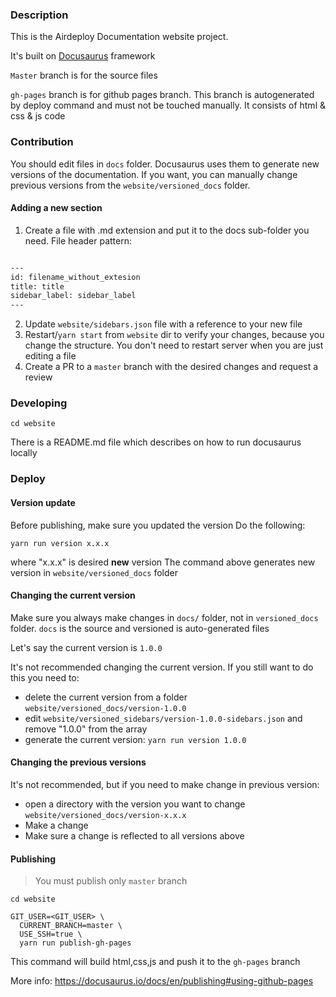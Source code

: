 
### Description

This is the Airdeploy Documentation website project.

It's built on [Docusaurus](https://docusaurus.io) framework

`Master` branch is for the source files

`gh-pages` branch is for github pages branch. This branch is autogenerated by deploy command and must not be touched 
manually. It consists of html & css & js code

### Contribution

You should edit files in `docs` folder. Docusaurus uses them to generate new versions of the documentation. If you want, 
you can manually change previous versions from the `website/versioned_docs` folder.

#### Adding a new section

1. Create a file with .md extension and put it to the docs sub-folder you need. File header pattern:

```markdown

---
id: filename_without_extesion
title: title
sidebar_label: sidebar_label  
---
```

2. Update `website/sidebars.json` file with a reference to your new file 
3. Restart/`yarn start` from `website` dir to verify your changes, because you change the structure. You don't need to restart server when you are just editing a file
4. Create a PR to a `master` branch with the desired changes and request a review

### Developing

`cd website` 

There is a README.md file which describes on how to run docusaurus locally 

### Deploy

#### Version update

Before publishing, make sure you updated the version
Do the following:

```commandline
yarn run version x.x.x
```

where "x.x.x" is desired **new** version
The command above generates new version in `website/versioned_docs` folder  

#### Changing the current version
Make sure you always make changes in `docs/` folder, not in `versioned_docs` folder. 
`docs` is the source and versioned is auto-generated files

Let's say the current version is `1.0.0` 

It's not recommended changing the current version. If you still want to do this you need to:
 - delete the current version from a folder `website/versioned_docs/version-1.0.0`
 - edit `website/versioned_sidebars/version-1.0.0-sidebars.json` and remove "1.0.0" from the array
 - generate the current version: `yarn run version 1.0.0`
 
#### Changing the previous versions

It's not recommended, but if you need to make change in previous version:
- open a directory with the version you want to change `website/versioned_docs/version-x.x.x`
- Make a change
- Make sure a change is reflected to all versions above  

#### Publishing 

> You must publish only `master` branch 

```commandline
cd website

GIT_USER=<GIT_USER> \
  CURRENT_BRANCH=master \
  USE_SSH=true \
  yarn run publish-gh-pages
```

This command will build html,css,js and push it to the `gh-pages` branch

More info:
https://docusaurus.io/docs/en/publishing#using-github-pages